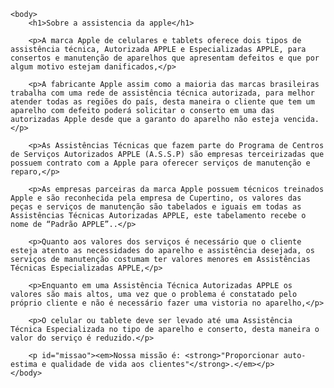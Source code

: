 <!DOCTYPE html>
<html lang="pt-br">
    <head>
        <meta charset="UTF-8">
        <title>Assistencia da apple</title>
        <link rel="stylesheet" href="style.css">
    </head>

    <body>
        <h1>Sobre a assistencia da apple</h1>

        <p>A marca Apple de celulares e tablets oferece dois tipos de assistência técnica, Autorizada APPLE e Especializadas APPLE, para consertos e manutenção de aparelhos que apresentam defeitos e que por algum motivo estejam danificados,</p>

        <p>A fabricante Apple assim como a maioria das marcas brasileiras trabalha com uma rede de assistência técnica autorizada, para melhor atender todas as regiões do país, desta maneira o cliente que tem um aparelho com defeito poderá solicitar o conserto em uma das autorizadas Apple desde que a garanto do aparelho não esteja vencida.</p>

        <p>As Assistências Técnicas que fazem parte do Programa de Centros de Serviços Autorizados APPLE (A.S.S.P) são empresas terceirizadas que possuem contrato com a Apple para oferecer serviços de manutenção e reparo,</p>
        
        <p>As empresas parceiras da marca Apple possuem técnicos treinados Apple e são reconhecida pela empresa de Cupertino, os valores das peças e serviços de manutenção são tabelados e iguais em todas as Assistências Técnicas Autorizadas APPLE, este tabelamento recebe o nome de “Padrão APPLE”..</p>

        <p>Quanto aos valores dos serviços é necessário que o cliente esteja atento as necessidades do aparelho e assistência desejada, os serviços de manutenção costumam ter valores menores em Assistências Técnicas Especializadas APPLE,</p>
        
        <p>Enquanto em uma Assistência Técnica Autorizadas APPLE os valores são mais altos, uma vez que o problema é constatado pelo próprio cliente e não é necessário fazer uma vistoria no aparelho,</p>
        
        <p>O celular ou tablete deve ser levado até uma Assistência Técnica Especializada no tipo de aparelho e conserto, desta maneira o valor do serviço é reduzido.</p>

        <p id="missao"><em>Nossa missão é: <strong>"Proporcionar auto-estima e qualidade de vida aos clientes"</strong>.</em></p>
    </body>
</html>
